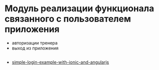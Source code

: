 # Модуль реализации функционала связанного с пользователем приложения

- авторизации тренера
- выход из приложения

## 

- [simple-login-example-with-ionic-and-angularjs](http://devdactic.com/simple-login-example-with-ionic-and-angularjs/)